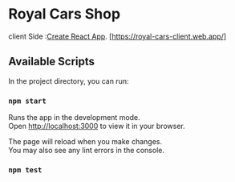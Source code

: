 #  Royal Cars Shop


client Side :[Create React App](https://royal-cars-client.web.app/).
[https://royal-cars-client.web.app/]


## Available Scripts

In the project directory, you can run:

### `npm start`

Runs the app in the development mode.\
Open [http://localhost:3000](http://localhost:3000) to view it in your browser.

The page will reload when you make changes.\
You may also see any lint errors in the console.

### `npm test`
